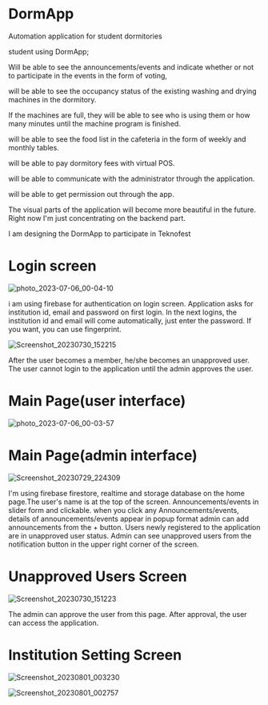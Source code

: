 # DormApp
Automation application for student dormitories

student using DormApp;

Will be able to see the announcements/events and indicate whether or not to participate in the events in the form of voting,

will be able to see the occupancy status of the existing washing and drying machines in the dormitory.

If the machines are full, they will be able to see who is using them or how many minutes until the machine program is finished.

will be able to see the food list in the cafeteria in the form of weekly and monthly tables.

will be able to pay dormitory fees with virtual POS.

will be able to communicate with the administrator through the application.

will be able to get permission out through the app.

The visual parts of the application will become more beautiful in the future. Right now I'm just concentrating on the backend part.

I am designing the DormApp to participate in Teknofest

# Login screen

![photo_2023-07-06_00-04-10](https://github.com/muhammedaliturk/DormApp/assets/103900615/42e4fdd4-3339-4218-9698-389252f13bb1)



i am using firebase for authentication on login screen. Application asks for institution id, email and password on first login.
In the next logins, the institution id and email will come automatically, just enter the password.
If you want, you can use fingerprint. 

![Screenshot_20230730_152215](https://github.com/muhammedaliturk/DormApp/assets/103900615/f93f63bd-b39b-47c6-94c3-fe794089b1d2)

After the user becomes a member, he/she becomes an unapproved user. The user cannot login to the application until the admin approves the user.


# Main Page(user interface)

![photo_2023-07-06_00-03-57](https://github.com/muhammedaliturk/DormApp/assets/103900615/f6c3ab6f-af2a-4dad-beeb-992e13a39bed)

# Main Page(admin interface)

![Screenshot_20230729_224309](https://github.com/muhammedaliturk/DormApp/assets/103900615/5649d293-82b2-48a3-9b67-666f181c2215)


I'm using firebase firestore, realtime and storage database on the home page.The user's name is at the top of the screen.
Announcements/events in slider form and clickable.
when you click any Announcements/events, details of announcements/events appear in popup format
admin can add announcements from the + button.
Users newly registered to the application are in unapproved user status. 
Admin can see unapproved users from the notification button in the upper right corner of the screen.

# Unapproved Users Screen

![Screenshot_20230730_151223](https://github.com/muhammedaliturk/DormApp/assets/103900615/33b0c7a6-6b41-49e1-88a7-957fd2229d2d)

The admin can approve the user from this page. After approval, the user can access the application.


# Institution Setting Screen

![Screenshot_20230801_003230](https://github.com/muhammedaliturk/DormApp/assets/103900615/160bdafa-51bc-4bec-8c92-6943bfb52082)

![Screenshot_20230801_002757](https://github.com/muhammedaliturk/DormApp/assets/103900615/450ebbb4-7dae-4800-87f6-8b48b3181b12)



